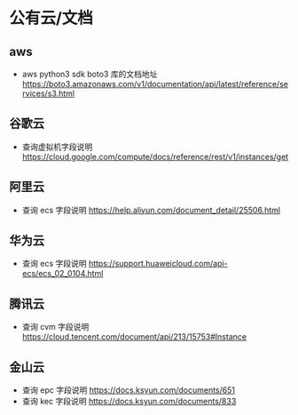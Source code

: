 # 公有云/文档

## aws

- aws python3 sdk boto3 库的文档地址
  https://boto3.amazonaws.com/v1/documentation/api/latest/reference/services/s3.html

## 谷歌云

- 查询虚拟机字段说明
  https://cloud.google.com/compute/docs/reference/rest/v1/instances/get

## 阿里云

- 查询 ecs 字段说明
  https://help.aliyun.com/document_detail/25506.html

## 华为云

- 查询 ecs 字段说明
  https://support.huaweicloud.com/api-ecs/ecs_02_0104.html

## 腾讯云

- 查询 cvm 字段说明
  https://cloud.tencent.com/document/api/213/15753#Instance

## 金山云

- 查询 epc 字段说明
  https://docs.ksyun.com/documents/651
- 查询 kec 字段说明
  https://docs.ksyun.com/documents/833
